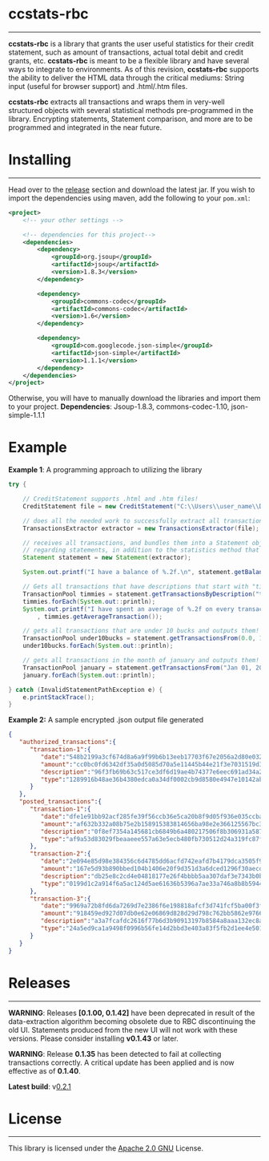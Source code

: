 ccstats-rbc
===========
---

**ccstats-rbc** is a library that grants the user useful statistics for their credit statement,
such as amount of transactions, actual total debit and credit grants, etc. **ccstats-rbc** is meant to be a flexible library and have several ways to integrate to environments. As of this revision, **ccstats-rbc** supports the ability to deliver the HTML data through the critical mediums: String input (useful for browser support) and .html/.htm files.

**ccstats-rbc** extracts all transactions and wraps them in very-well structured objects with several statistical methods pre-programmed in the library. Encrypting statements, Statement comparison, and more are to be programmed and integrated in the near future.


Installing
=====
---

Head over to the [release](https://github.com/ahmedsakr/ccstats-rbc/releases) section and download the latest jar.
If you wish to import the dependencies using maven, add the following to your `pom.xml`:

```xml
<project>
    <!-- your other settings -->

    <!-- dependencies for this project-->
    <dependencies>
        <dependency>
            <groupId>org.jsoup</groupId>
            <artifactId>jsoup</artifactId>
            <version>1.8.3</version>
        </dependency>

        <dependency>
            <groupId>commons-codec</groupId>
            <artifactId>commons-codec</artifactId>
            <version>1.6</version>
        </dependency>

        <dependency>
            <groupId>com.googlecode.json-simple</groupId>
            <artifactId>json-simple</artifactId>
            <version>1.1.1</version>
        </dependency>
    </dependencies>
</project>
```

Otherwise, you will have to manually download the libraries and import them to your project.
**Dependencies**: Jsoup-1.8.3, commons-codec-1.10, json-simple-1.1.1


Example
=======

**Example 1**: A programming approach to utilizing the library

```java
try {

    // CreditStatement supports .html and .htm files!
    CreditStatement file = new CreditStatement("C:\\Users\\user_name\\Desktop\\statement.htm");

    // does all the needed work to successfully extract all transactions so they are ready to be used.
    TransactionsExtractor extractor = new TransactionsExtractor(file);

    // receives all transactions, and bundles them into a Statement object that has specific methods
    // regarding statements, in addition to the statistics method that the statement class inherits from.
    Statement statement = new Statement(extractor);

    System.out.printf("I have a balance of %.2f.\n", statement.getBalance());

    // Gets all transactions that have descriptions that start with "tim hortons" and outputs them all!
    TransactionPool timmies = statement.getTransactionsByDescription("tim hortons", true);
    timmies.forEach(System.out::println);
    System.out.printf("I have spent an average of %.2f on every transaction at tim hortons!"
        , timmies.getAverageTransaction());

    // gets all transactions that are under 10 bucks and outputs them!
    TransactionPool under10bucks = statement.getTransactionsFrom(0.0, 10);
    under10bucks.forEach(System.out::println);

    // gets all transactions in the month of january and outputs them!
    TransactionPool january = statement.getTransactionsFrom("Jan 01, 2016", "Jan 31, 2016");
    january.forEach(System.out::println);

} catch (InvalidStatementPathException e) {
    e.printStackTrace();
}
```

**Example 2:** A sample encrypted .json output file generated

```json
{
   "authorized_transactions":{
      "transaction-1":{
         "date":"548b2199a3cf674d8a6a9f99b6b13eeb17703f67e2056a2d80e032d6d7b093e29e6303f5fe458718c74463227b1b5b35c10c22a1",
         "amount":"cc0bc0fd6342df35a0d5085d70a5e11445b44e21f3e7031519d3e051178a2698f3515c9cacf60b864d5ceb8777bb7ab3cf37311c",
         "description":"96f3fb69b63c517ce3df6d19ae4b74377e6eec691ad34a2341d73d67975740ed095f2085999de46ba22ce9c0536849ba74346faeee52683b62068b6a0f143c95011b4d58",
         "type":"1289916b48ae36b4380edca0a34df0002cb9d8580e4947e10142abe201dd89f08e0e3358778471bb3863066d8550457aeb73ffdd"
      }
   },
   "posted_transactions":{
      "transaction-1":{
         "date":"dfe1e91bb92acf285fe39f56ccb36e5ca20b8f9d05f936e035ccba654f042f66be284eb6beff68c1d0a813f32019a073c8ae714e",
         "amount":"af632b332a08b75e2b158915383814656ba98e2e366125567bc3a1b2ee7883f1f4b258cd51a9bd5f576e3ddfed37f824a1fa2e51",
         "description":"0f8ef7354a145681cb6849b6a480217506f8b306931a587f30b059337190570924ac5ad1fac5248b979ceec88b2f81caad8cf27c1ea4295157e844e857e4c5b3d2b97f3f",
         "type":"af9a53d83029fbeaaeee557a63e5ecb480fb730512d24a319fc87f53a40e2bc504ae98ed355f3c200a87207fe351ef0fe5bcfb4c"
      },
      "transaction-2":{
         "date":"2e094e85d98e384356c6d4785dd6acfd742eafd7b4179dca3505f92a635758edc96bda9bf199fdd03e71dcdbbaef801cabff9434",
         "amount":"167e5d93b890bbed104b1406e20f9d351d3a6dced1296f30aecde35fa77221b4bc916ee207f8fe6e95b96862cdaa23fd74532a85",
         "description":"db25e8c2cd4e04818177e26f4bbbb5aa307daf3e7343b0bffb3f10596bcb781e840adb543d27897516a981ce21e14a684e0cd7cf2e0d663e3fe72a0b7064381aaaf30d9191585df52fc51e1936c6ced52b474ca9",
         "type":"0199d1c2a914f6a5ac124d5ae61636b5396a7ae33a746a8b8b59445d5d534f8cecd3feab3380a7c896db00708151154e8ca34dea"
      },
      "transaction-3":{
         "date":"9969a72b8fd6da7269d7e2386f6e198818afcf3d741fcf5ba00f3fef65d9faa9213eacd610556bb7b6fcf9e61f8e36a3de7e67aa",
         "amount":"918459ed927d07db0e62e06869d828d29d798c762bb5862e9766756ccf6b856fb3fcbb2a986392295fc53f425d79054bf1036de1",
         "description":"a3a7fcafdc2616f77b6d3b90913197b8584a8aaa132ec8ad50c2f2e3556a5b20a58b95ab71d1b55d081e6b25f105361d941ffa41fe5f34c669cdc08a53d81c29c072ef0dac8216868ecd35a40a54957ccbc3fd15",
         "type":"24a5ed9ca1a9498f0996b56fe14d2bbd3e403a83f5fb2d1ee4e5019b5cdd1d0e846876f4be1fffe8278157d15c37e992015ede09"
      }
   }
}
```

Releases
=====
---

**WARNING**: Releases **[0.1.00, 0.1.42]** have been deprecated in result of the data-extraction algorithm becoming
obsolete due to RBC discontinuing the old UI. Statements produced from the new UI will not work with these versions.
Please consider installing **v0.1.43** or later.

**WARNING**: Release **0.1.35** has been detected to fail at collecting transactions correctly. A critical update
has been applied and is now effective as of **0.1.40**.

**Latest build**: v[0.2.1](https://github.com/ahmedsakr/ccstats-rbc/releases/tag/0.2.1)

License
====
---
This library is licensed under the [Apache 2.0 GNU](http://www.apache.org/licenses/LICENSE-2.0) License.